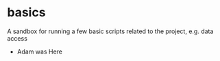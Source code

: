 # basics
A sandbox for running a few basic scripts related to the project, e.g. data access

 - Adam was Here
